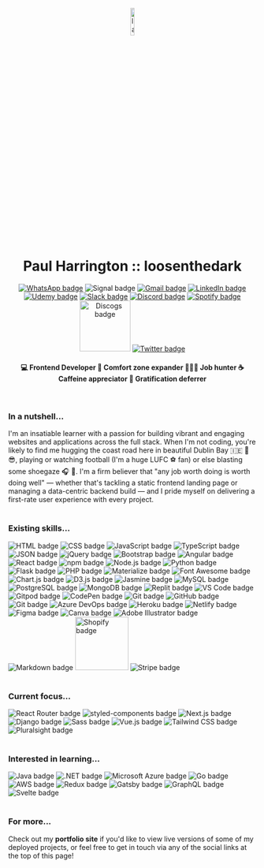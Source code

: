<a href="https://loosenthedark.tech/" target="_blank"><p align="center"><img width="12%" src="https://user-images.githubusercontent.com/48750933/119110209-cced8900-ba19-11eb-95be-06bbc04f65cc.png" alt="laptop with code icon" style="margin-left:auto; margin-right:auto; border-radius:10px;"></p></a>
<h1 align="center">Paul Harrington :: <a href="https://loosenthedark.tech/" style="text-decoration:none" target="_blank">loosenthedark</a></h1> <p align="center"> <a href="https://api.whatsapp.com/send?phone=353894546613"><img src="https://img.shields.io/badge/WhatsApp-25D366?style=for-the-badge&logo=whatsapp&logoColor=white" alt="WhatsApp badge"></a> <img src="https://img.shields.io/badge/Signal-3A76F0?style=for-the-badge&logo=signal&logoColor=white" alt="Signal badge"> <a href="mailto:hello@loosenthedark.tech?cc=paulharrington05@gmail.com" target="_blank"><img src="https://img.shields.io/badge/Gmail-D14836?style=for-the-badge&logo=gmail&logoColor=white" alt="Gmail badge"></a> <a href="https://www.linkedin.com/in/paulharrington05/" target="_blank"><img src="https://img.shields.io/badge/LinkedIn-0077B5?style=for-the-badge&logo=linkedin&logoColor=white" alt="LinkedIn badge"></a> <a href="https://www.udemy.com/user/paul-harrington-2/" target="_blank"><img src="https://img.shields.io/badge/Udemy-A436F1?style=for-the-badge&logo=Udemy&logoColor=white" alt="Udemy badge"></a> <a href="https://code-institute-room.slack.com/team/UH4FQQCQ5" target="_blank"><img src="https://img.shields.io/badge/Slack-4A154B?style=for-the-badge&logo=slack&logoColor=white" alt="Slack badge"></a> <a href="https://discordapp.com/users/847950247425736744" target="_blank"><img src="https://img.shields.io/badge/Discord-7289DA?style=for-the-badge&logo=discord&logoColor=white" alt="Discord badge"></a> <a href="https://open.spotify.com/user/1156550685?si=6bd32e8a0b6946ef" target="_blank"><img src="https://img.shields.io/badge/Spotify-1ED760?&style=for-the-badge&logo=spotify&logoColor=white" alt="Spotify badge"></a> <a href="https://www.discogs.com/user/Harrotoyoutoo" target="_blank"><img src="https://user-images.githubusercontent.com/48750933/120897948-a4bc7780-c620-11eb-91e4-1d9c6e7097fd.png" width="103" alt="Discogs badge"></a> <a href="https://twitter.com/loosenthedark" target="_blank"><img src="https://img.shields.io/badge/Twitter-1DA1F2?style=for-the-badge&logo=twitter&logoColor=white" alt="Twitter badge"></a> </p>
<h4 align="center"><span style="font-size:14px;" width="19%"> 💻 Frontend Developer</span> <span width="19%">  💪 Comfort zone expander</span> <span width="19%">  👨🏻‍💻 Job hunter</span> <span width="19%"> ☕ Caffeine appreciator</span> <span width="19%">  🧠 Gratification deferrer</span></h4>
<br>

### In a nutshell...

I'm an insatiable learner with a passion for building vibrant and engaging websites and applications across the full stack. When I'm not coding, you're likely to find me hugging the coast road here in beautiful Dublin Bay 🇮🇪 🌊 😎, playing or watching football (I'm a huge LUFC ⚽ fan) or else blasting some shoegaze 🎧 🎸. I'm a firm believer that "any job worth doing is worth doing well" — whether that's tackling a static frontend landing page or managing a data-centric backend build — and I pride myself on delivering a first-rate user experience with every project.
<br>
<br>
### Existing skills...
<img src="https://img.shields.io/badge/HTML5-E34F26?style=for-the-badge&logo=html5&logoColor=white" alt="HTML badge"> <img src="https://img.shields.io/badge/CSS3-1572B6?style=for-the-badge&logo=css3&logoColor=white" alt="CSS badge"> <img src="https://img.shields.io/badge/JavaScript-323330?style=for-the-badge&logo=javascript&logoColor=F7DF1E" alt="JavaScript badge"> <img src="https://img.shields.io/badge/TypeScript-007ACC?style=for-the-badge&logo=typescript&logoColor=white" alt="TypeScript badge"> <img src="https://img.shields.io/badge/json-5E5C5C?style=for-the-badge&logo=json&logoColor=white" alt="JSON badge"> <img src="https://img.shields.io/badge/jQuery-0769AD?style=for-the-badge&logo=jquery&logoColor=white" alt="jQuery badge"> <img src="https://img.shields.io/badge/Bootstrap-563D7C?style=for-the-badge&logo=bootstrap&logoColor=white" alt="Bootstrap badge"> <img src="https://img.shields.io/badge/Angular-DD0031?style=for-the-badge&logo=angular&logoColor=white" alt="Angular badge"> <img src="https://img.shields.io/badge/React-20232A?style=for-the-badge&logo=react&logoColor=61DAFB" alt="React badge"> <img src="https://img.shields.io/badge/npm-CB3837?style=for-the-badge&logo=npm&logoColor=white" alt="npm badge"> <img src="https://img.shields.io/badge/Node%20js-339933?style=for-the-badge&logo=nodedotjs&logoColor=white" alt="Node.js badge"> <img src="https://img.shields.io/badge/Python-FFD43B?style=for-the-badge&logo=python&logoColor=blue" alt="Python badge"> <img src="https://img.shields.io/badge/Flask-000000?style=for-the-badge&logo=flask&logoColor=white" alt="Flask badge"> <img src="https://img.shields.io/badge/PHP-777BB4?style=for-the-badge&logo=php&logoColor=white" alt="PHP badge"> <img src="https://img.shields.io/badge/-materialize--css-ff69b4?style=for-the-badge&logo=materialize--css&logoColor=white" alt="Materialize badge"> <img src="https://img.shields.io/badge/Font_Awesome-339AF0?style=for-the-badge&logo=fontawesome&logoColor=white" alt="Font Awesome badge"> <img src="https://img.shields.io/badge/Chart%20js-FF6384?style=for-the-badge&logo=chartdotjs&logoColor=white" alt="Chart.js badge"> <img src="https://img.shields.io/badge/d3%20js-F9A03C?style=for-the-badge&logo=d3.js&logoColor=white" alt="D3.js badge"> <img src="https://img.shields.io/badge/Jasmine-8A4182?style=for-the-badge&logo=Jasmine&logoColor=white" alt="Jasmine badge"> <img src="https://img.shields.io/badge/MySQL-00000F?style=for-the-badge&logo=mysql&logoColor=white" alt="MySQL badge"> <img src="https://img.shields.io/badge/PostgreSQL-316192?style=for-the-badge&logo=postgresql&logoColor=white" alt="PostgreSQL badge"> <img src="https://img.shields.io/badge/MongoDB-4EA94B?style=for-the-badge&logo=mongodb&logoColor=white" alt="MongoDB badge"> <img src="https://img.shields.io/badge/replit-667881?style=for-the-badge&logo=replit&logoColor=white" alt="Replit badge"> <img src="https://img.shields.io/badge/VSCode-0078D4?style=for-the-badge&logo=visual%20studio%20code&logoColor=white" alt="VS Code badge"> <img src="https://img.shields.io/badge/Gitpod-000000?style=for-the-badge&logo=gitpod&logoColor=#FFAE33" alt="Gitpod badge"> <img src="https://img.shields.io/badge/Codepen-000000?style=for-the-badge&logo=codepen&logoColor=white" alt="CodePen badge"> <img src="https://img.shields.io/badge/GIT-E44C30?style=for-the-badge&logo=git&logoColor=white" alt="Git badge"> <img src="https://img.shields.io/badge/GitHub-100000?style=for-the-badge&logo=github&logoColor=white" alt="GitHub badge"> <img src="https://img.shields.io/badge/GIT-E44C30?style=for-the-badge&logo=git&logoColor=white" alt="Git badge"> <img src="https://img.shields.io/badge/Azure_DevOps-0078D7?style=for-the-badge&logo=azure-devops&logoColor=white" alt="Azure DevOps badge"> <img src="https://img.shields.io/badge/Heroku-430098?style=for-the-badge&logo=heroku&logoColor=white" alt="Heroku badge"> <img src="https://img.shields.io/badge/Netlify-00C7B7?style=for-the-badge&logo=netlify&logoColor=white" alt="Netlify badge"> <img src="https://img.shields.io/badge/Figma-F24E1E?style=for-the-badge&logo=figma&logoColor=white" alt="Figma badge"> <img src="https://img.shields.io/badge/Canva-%2300C4CC.svg?&style=for-the-badge&logo=Canva&logoColor=white" alt="Canva badge"> <img src="https://img.shields.io/badge/Adobe%20Illustrator-FF9A00?style=for-the-badge&logo=adobe%20illustrator&logoColor=white" alt="Adobe Illustrator badge"> <img src="https://img.shields.io/badge/Markdown-000000?style=for-the-badge&logo=markdown&logoColor=white" alt="Markdown badge"> <img src="https://user-images.githubusercontent.com/48750933/120796960-59786b00-c533-11eb-9fcd-74c554948e59.png" width="108" alt="Shopify badge"> <img src="https://img.shields.io/badge/Stripe-626CD9?style=for-the-badge&logo=Stripe&logoColor=white" alt="Stripe badge">
<br>
<br>
### Current focus...
<img src="https://img.shields.io/badge/React_Router-CA4245?style=for-the-badge&logo=react-router&logoColor=white" alt="React Router badge"> <img src="https://img.shields.io/badge/styled--components-DB7093?style=for-the-badge&logo=styled-components&logoColor=white" alt="styled-components badge"> <img src="https://img.shields.io/badge/next.js-000000?style=for-the-badge&logo=nextdotjs&logoColor=white" alt="Next.js badge"> <img src="https://img.shields.io/badge/Django-092E20?style=for-the-badge&logo=django&logoColor=white" alt="Django badge"> <img src="https://img.shields.io/badge/Sass-CC6699?style=for-the-badge&logo=sass&logoColor=white" alt="Sass badge"> <img src="https://img.shields.io/badge/Vue%20js-35495E?style=for-the-badge&logo=vuedotjs&logoColor=4FC08D" alt="Vue.js badge"> <img src="https://img.shields.io/badge/Tailwind_CSS-38B2AC?style=for-the-badge&logo=tailwind-css&logoColor=white" alt="Tailwind CSS badge"> <img src="https://img.shields.io/badge/Pluralsight-F15B2A?style=for-the-badge&logo=Pluralsight&logoColor=white" alt="Pluralsight badge">
<br>
<br>
### Interested in learning...
<img src="https://img.shields.io/badge/Java-ED8B00?style=for-the-badge&logo=java&logoColor=white" alt="Java badge"> <img src="https://img.shields.io/badge/.NET-512BD4?style=for-the-badge&logo=dotnet&logoColor=white" alt=".NET badge"> <img src="https://img.shields.io/badge/microsoft%20azure-0089D6?style=for-the-badge&logo=microsoft-azure&logoColor=white" alt="Microsoft Azure badge"> <img src="https://img.shields.io/badge/Go-00ADD8?style=for-the-badge&logo=go&logoColor=white" alt="Go badge"> <img src="https://img.shields.io/badge/Amazon_AWS-FF9900?style=for-the-badge&logo=amazonaws&logoColor=white" alt="AWS badge"> <img src="https://img.shields.io/badge/Redux-593D88?style=for-the-badge&logo=redux&logoColor=white" alt="Redux badge"> <img src="https://img.shields.io/badge/Gatsby-663399?style=for-the-badge&logo=gatsby&logoColor=white" alt="Gatsby badge"> <img src="https://img.shields.io/badge/GraphQl-E10098?style=for-the-badge&logo=graphql&logoColor=white" alt="GraphQL badge"> <img src="https://img.shields.io/badge/Svelte-4A4A55?style=for-the-badge&logo=svelte&logoColor=FF3E00" alt="Svelte badge">
<br>
<br>
### For more...
Check out my **<a href="https://loosenthedark.tech/" target="_blank" style="text-decoration:none">portfolio site</a>** if you'd like to view live versions of some of my deployed projects, or feel free to get in touch via any of the social links at the top of this page!
<br>

<br>

<!--
**loosenthedark/loosenthedark** is a ✨ _special_ ✨ repository because its `README.md` (this file) appears on your GitHub profile.

Here are some ideas to get you started:

- 🔭 I’m currently working on ...
- 🌱 I’m currently learning ...
- 👯 I’m looking to collaborate on ...
- 🤔 I’m looking for help with ...
- 💬 Ask me about ...
- 📫 How to reach me: ...
- 😄 Pronouns: ...
- ⚡ Fun fact: ...
-->
